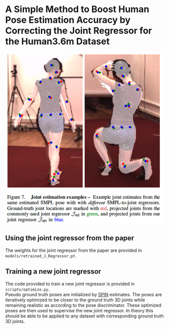 # A Simple Method to Boost Human Pose Estimation Accuracy by Correcting the Joint Regressor for the Human3.6m Dataset

![teaser](teaser.png)

## Using the joint regressor from the paper
The weights for the joint regressor from the paper are provided in ```models/retrained_J_Regressor.pt```.  

## Training a new joint regressor
The code provided to train a new joint regressor is provided in ```scripts/optimize.py```.  
Pseudo ground truth poses are initialized by [SPIN](https://github.com/nkolot/SPIN) estimates. The poses are iteratively optimized to be closer to the ground truth 3D joints while remaining realistic as according to the pose discriminator. These optimized poses are then used to supervise the new joint regressor. In theory this should be able to be applied to any dataset with corresponding ground truth 3D joints. 
